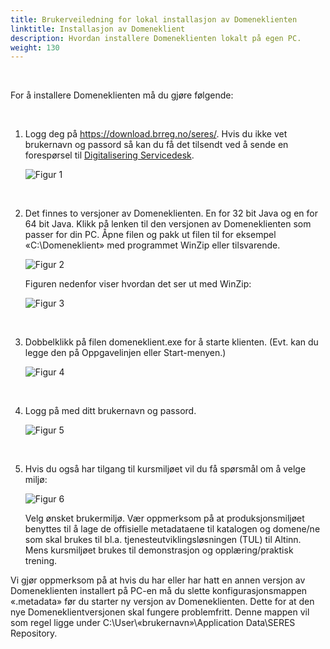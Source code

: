 ```yaml
---
title: Brukerveiledning for lokal installasjon av Domeneklienten
linktitle: Installasjon av Domeneklient
description: Hvordan installere Domeneklienten lokalt på egen PC. 
weight: 130
---
```


&nbsp; 

For å installere Domeneklienten må du gjøre følgende:

&nbsp; 
1. Logg deg på https://download.brreg.no/seres/. Hvis du ikke vet brukernavn og passord så kan du få det tilsendt ved å sende en forespørsel til [Digitalisering Servicedesk](mailto:tjenesteeier@altinn.no?Subject=SERES%20-%20Forespørsel%20om%20brukernavn%20og%20passord%20til%20https://download.brreg.no/seres/).

   ![Figur 1](../../installasjondk-innloggingftp.png)

   &nbsp; 
2. Det finnes to versjoner av Domeneklienten. En for 32 bit Java og en for 64 bit Java. Klikk på lenken til den versjonen av Domeneklienten som passer for din PC. Åpne filen og pakk ut filen til for eksempel «C:\Domeneklient» med programmet WinZip eller tilsvarende.

   ![Figur 2](../../installasjondk-indexftp.png)

   Figuren nedenfor viser hvordan det ser ut med WinZip:

   ![Figur 3](../../installasjondk-extractwinzip.png)

   &nbsp; 
3. Dobbelklikk på filen domeneklient.exe for å starte klienten. (Evt. kan du legge den på Oppgavelinjen eller Start-menyen.)

   ![Figur 4](../../installasjondk-windowsutforsker.png)

   &nbsp; 
4. Logg på med ditt brukernavn og passord.

   ![Figur 5](../../domeneklient-innloggingsbilde.png)

   &nbsp; 
5. Hvis du også har tilgang til kursmiljøet vil du få spørsmål om å velge miljø:

   ![Figur 6](../../domeneklient-velg-miljo.png)

   Velg ønsket brukermiljø. Vær oppmerksom på at produksjonsmiljøet benyttes til å lage de offisielle metadataene til katalogen og domene/ne som skal brukes til bl.a. tjenesteutviklingsløsningen (TUL) til Altinn. Mens kursmiljøet brukes til demonstrasjon og opplæring/praktisk trening.

Vi gjør oppmerksom på at hvis du har eller har hatt en annen versjon av Domeneklienten installert på PC-en må du slette konfigurasjonsmappen «.metadata» før du starter ny versjon av Domeneklienten. Dette for at den nye Domeneklientversjonen skal fungere problemfritt. Denne mappen vil som regel ligge under C:\User\«brukernavn»\Application Data\SERES Repository\.


